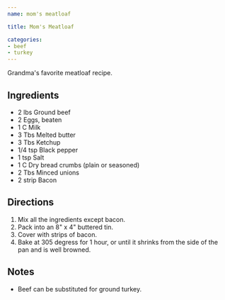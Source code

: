 ```yaml
---
name: mom's meatloaf

title: Mom's Meatloaf

categories:
- beef
- turkey
---
```


Grandma's favorite meatloaf recipe.

## Ingredients
- 2 lbs   Ground beef
- 2       Eggs, beaten
- 1 C     Milk
- 3 Tbs   Melted butter
- 3 Tbs   Ketchup
- 1/4 tsp Black pepper
- 1 tsp   Salt
- 1 C     Dry bread crumbs (plain or seasoned)
- 2 Tbs   Minced unions
- 2 strip Bacon

## Directions
1. Mix all the ingredients except bacon.
1. Pack into an 8" x 4" buttered tin.
1. Cover with strips of bacon.
1. Bake at 305 degress for 1 hour, or until it shrinks from the side of the pan and is well browned.

## Notes
- Beef can be substituted for ground turkey.

